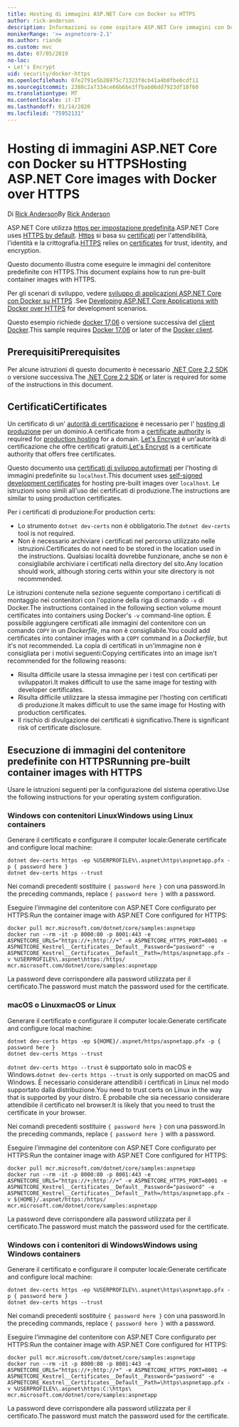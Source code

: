 ```yaml
---
title: Hosting di immagini ASP.NET Core con Docker su HTTPS
author: rick-anderson
description: Informazioni su come ospitare ASP.NET Core immagini con Docker su HTTPS
monikerRange: '>= aspnetcore-2.1'
ms.author: riande
ms.custom: mvc
ms.date: 07/05/2019
no-loc:
- Let's Encrypt
uid: security/docker-https
ms.openlocfilehash: 07e2791e5b26975c71323f8cb41a4b0fbe0cdf11
ms.sourcegitcommit: 2388c2a7334ce66b6be3ffbab06dd7923df18f60
ms.translationtype: MT
ms.contentlocale: it-IT
ms.lasthandoff: 01/14/2020
ms.locfileid: "75952131"
---
```

# <a name="hosting-aspnet-core-images-with-docker-over-https"></a><span data-ttu-id="cfebb-103">Hosting di immagini ASP.NET Core con Docker su HTTPS</span><span class="sxs-lookup"><span data-stu-id="cfebb-103">Hosting ASP.NET Core images with Docker over HTTPS</span></span>

<span data-ttu-id="cfebb-104">Di [Rick Anderson](https://twitter.com/RickAndMSFT)</span><span class="sxs-lookup"><span data-stu-id="cfebb-104">By [Rick Anderson](https://twitter.com/RickAndMSFT)</span></span>

<span data-ttu-id="cfebb-105">ASP.NET Core utilizza [https per impostazione predefinita](/aspnet/core/security/enforcing-ssl).</span><span class="sxs-lookup"><span data-stu-id="cfebb-105">ASP.NET Core uses [HTTPS by default](/aspnet/core/security/enforcing-ssl).</span></span> <span data-ttu-id="cfebb-106">[Https](https://en.wikipedia.org/wiki/HTTPS) si basa su [certificati](https://en.wikipedia.org/wiki/Public_key_certificate) per l'attendibilità, l'identità e la crittografia.</span><span class="sxs-lookup"><span data-stu-id="cfebb-106">[HTTPS](https://en.wikipedia.org/wiki/HTTPS) relies on [certificates](https://en.wikipedia.org/wiki/Public_key_certificate) for trust, identity, and encryption.</span></span>

<span data-ttu-id="cfebb-107">Questo documento illustra come eseguire le immagini del contenitore predefinite con HTTPS.</span><span class="sxs-lookup"><span data-stu-id="cfebb-107">This document explains how to run pre-built container images with HTTPS.</span></span>

<span data-ttu-id="cfebb-108">Per gli scenari di sviluppo, vedere [sviluppo di applicazioni ASP.NET Core con Docker su HTTPS](https://github.com/dotnet/dotnet-docker/blob/master/samples/aspnetapp/aspnetcore-docker-https-development.md) .</span><span class="sxs-lookup"><span data-stu-id="cfebb-108">See [Developing ASP.NET Core Applications with Docker over HTTPS](https://github.com/dotnet/dotnet-docker/blob/master/samples/aspnetapp/aspnetcore-docker-https-development.md) for development scenarios.</span></span>

<span data-ttu-id="cfebb-109">Questo esempio richiede [docker 17,06](https://docs.docker.com/release-notes/docker-ce) o versione successiva del [client Docker](https://www.docker.com/products/docker).</span><span class="sxs-lookup"><span data-stu-id="cfebb-109">This sample requires [Docker 17.06](https://docs.docker.com/release-notes/docker-ce) or later of the [Docker client](https://www.docker.com/products/docker).</span></span>

## <a name="prerequisites"></a><span data-ttu-id="cfebb-110">Prerequisiti</span><span class="sxs-lookup"><span data-stu-id="cfebb-110">Prerequisites</span></span>

<span data-ttu-id="cfebb-111">Per alcune istruzioni di questo documento è necessario [.NET Core 2,2 SDK](https://www.microsoft.com/net/download) o versione successiva.</span><span class="sxs-lookup"><span data-stu-id="cfebb-111">The [.NET Core 2.2 SDK](https://www.microsoft.com/net/download) or later is required for some of the instructions in this document.</span></span>

## <a name="certificates"></a><span data-ttu-id="cfebb-112">Certificati</span><span class="sxs-lookup"><span data-stu-id="cfebb-112">Certificates</span></span>

<span data-ttu-id="cfebb-113">Un certificato di un' [autorità di certificazione](https://wikipedia.org/wiki/Certificate_authority) è necessario per l' [hosting di produzione](https://blogs.msdn.microsoft.com/webdev/2017/11/29/configuring-https-in-asp-net-core-across-different-platforms/) per un dominio.</span><span class="sxs-lookup"><span data-stu-id="cfebb-113">A certificate from a [certificate authority](https://wikipedia.org/wiki/Certificate_authority) is required for [production hosting](https://blogs.msdn.microsoft.com/webdev/2017/11/29/configuring-https-in-asp-net-core-across-different-platforms/) for a domain.</span></span> <span data-ttu-id="cfebb-114">[Let's Encrypt](https://letsencrypt.org/) è un'autorità di certificazione che offre certificati gratuiti.</span><span class="sxs-lookup"><span data-stu-id="cfebb-114">[Let's Encrypt](https://letsencrypt.org/) is a certificate authority that offers free certificates.</span></span>

<span data-ttu-id="cfebb-115">Questo documento usa [certificati di sviluppo autofirmati](https://en.wikipedia.org/wiki/Self-signed_certificate) per l'hosting di immagini predefinite su `localhost`.</span><span class="sxs-lookup"><span data-stu-id="cfebb-115">This document uses [self-signed development certificates](https://en.wikipedia.org/wiki/Self-signed_certificate) for hosting pre-built images over `localhost`.</span></span> <span data-ttu-id="cfebb-116">Le istruzioni sono simili all'uso dei certificati di produzione.</span><span class="sxs-lookup"><span data-stu-id="cfebb-116">The instructions are similar to using production certificates.</span></span>

<span data-ttu-id="cfebb-117">Per i certificati di produzione:</span><span class="sxs-lookup"><span data-stu-id="cfebb-117">For production certs:</span></span>

* <span data-ttu-id="cfebb-118">Lo strumento `dotnet dev-certs` non è obbligatorio.</span><span class="sxs-lookup"><span data-stu-id="cfebb-118">The `dotnet dev-certs` tool is not required.</span></span>
* <span data-ttu-id="cfebb-119">Non è necessario archiviare i certificati nel percorso utilizzato nelle istruzioni.</span><span class="sxs-lookup"><span data-stu-id="cfebb-119">Certificates do not need to be stored in the location used in the instructions.</span></span> <span data-ttu-id="cfebb-120">Qualsiasi località dovrebbe funzionare, anche se non è consigliabile archiviare i certificati nella directory del sito.</span><span class="sxs-lookup"><span data-stu-id="cfebb-120">Any location should work, although storing certs within your site directory is not recommended.</span></span>

<span data-ttu-id="cfebb-121">Le istruzioni contenute nella sezione seguente comportano i certificati di montaggio nei contenitori con l'opzione della riga di comando `-v` di Docker.</span><span class="sxs-lookup"><span data-stu-id="cfebb-121">The instructions contained in the following section volume mount certificates into containers using Docker's `-v` command-line option.</span></span> <span data-ttu-id="cfebb-122">È possibile aggiungere certificati alle immagini del contenitore con un comando `COPY` in un *Dockerfile*, ma non è consigliabile.</span><span class="sxs-lookup"><span data-stu-id="cfebb-122">You could add certificates into container images with a `COPY` command in a *Dockerfile*, but it's not recommended.</span></span> <span data-ttu-id="cfebb-123">La copia di certificati in un'immagine non è consigliata per i motivi seguenti:</span><span class="sxs-lookup"><span data-stu-id="cfebb-123">Copying certificates into an image isn't recommended for the following reasons:</span></span>

* <span data-ttu-id="cfebb-124">Risulta difficile usare la stessa immagine per i test con certificati per sviluppatori.</span><span class="sxs-lookup"><span data-stu-id="cfebb-124">It makes difficult to use the same image for testing with developer certificates.</span></span>
* <span data-ttu-id="cfebb-125">Risulta difficile utilizzare la stessa immagine per l'hosting con certificati di produzione.</span><span class="sxs-lookup"><span data-stu-id="cfebb-125">It makes difficult to use the same image for Hosting with production certificates.</span></span>
* <span data-ttu-id="cfebb-126">Il rischio di divulgazione dei certificati è significativo.</span><span class="sxs-lookup"><span data-stu-id="cfebb-126">There is significant risk of certificate disclosure.</span></span>

## <a name="running-pre-built-container-images-with-https"></a><span data-ttu-id="cfebb-127">Esecuzione di immagini del contenitore predefinite con HTTPS</span><span class="sxs-lookup"><span data-stu-id="cfebb-127">Running pre-built container images with HTTPS</span></span>

<span data-ttu-id="cfebb-128">Usare le istruzioni seguenti per la configurazione del sistema operativo.</span><span class="sxs-lookup"><span data-stu-id="cfebb-128">Use the following instructions for your operating system configuration.</span></span>

### <a name="windows-using-linux-containers"></a><span data-ttu-id="cfebb-129">Windows con contenitori Linux</span><span class="sxs-lookup"><span data-stu-id="cfebb-129">Windows using Linux containers</span></span>

<span data-ttu-id="cfebb-130">Generare il certificato e configurare il computer locale:</span><span class="sxs-lookup"><span data-stu-id="cfebb-130">Generate certificate and configure local machine:</span></span>

```dotnetcli
dotnet dev-certs https -ep %USERPROFILE%\.aspnet\https\aspnetapp.pfx -p { password here }
dotnet dev-certs https --trust
```

<span data-ttu-id="cfebb-131">Nei comandi precedenti sostituire `{ password here }` con una password.</span><span class="sxs-lookup"><span data-stu-id="cfebb-131">In the preceding commands, replace `{ password here }` with a password.</span></span>

<span data-ttu-id="cfebb-132">Eseguire l'immagine del contenitore con ASP.NET Core configurato per HTTPS:</span><span class="sxs-lookup"><span data-stu-id="cfebb-132">Run the container image with ASP.NET Core configured for HTTPS:</span></span>

```console
docker pull mcr.microsoft.com/dotnet/core/samples:aspnetapp
docker run --rm -it -p 8000:80 -p 8001:443 -e ASPNETCORE_URLS="https://+;http://+" -e ASPNETCORE_HTTPS_PORT=8001 -e ASPNETCORE_Kestrel__Certificates__Default__Password="password" -e ASPNETCORE_Kestrel__Certificates__Default__Path=/https/aspnetapp.pfx -v %USERPROFILE%\.aspnet\https:/https/ mcr.microsoft.com/dotnet/core/samples:aspnetapp
```

<span data-ttu-id="cfebb-133">La password deve corrispondere alla password utilizzata per il certificato.</span><span class="sxs-lookup"><span data-stu-id="cfebb-133">The password must match the password used for the certificate.</span></span>

### <a name="macos-or-linux"></a><span data-ttu-id="cfebb-134">macOS o Linux</span><span class="sxs-lookup"><span data-stu-id="cfebb-134">macOS or Linux</span></span>

<span data-ttu-id="cfebb-135">Generare il certificato e configurare il computer locale:</span><span class="sxs-lookup"><span data-stu-id="cfebb-135">Generate certificate and configure local machine:</span></span>

```dotnetcli
dotnet dev-certs https -ep ${HOME}/.aspnet/https/aspnetapp.pfx -p { password here }
dotnet dev-certs https --trust
```

<span data-ttu-id="cfebb-136">`dotnet dev-certs https --trust` è supportato solo in macOS e Windows.</span><span class="sxs-lookup"><span data-stu-id="cfebb-136">`dotnet dev-certs https --trust` is only supported on macOS and Windows.</span></span> <span data-ttu-id="cfebb-137">È necessario considerare attendibili i certificati in Linux nel modo supportato dalla distribuzione.</span><span class="sxs-lookup"><span data-stu-id="cfebb-137">You need to trust certs on Linux in the way that is supported by your distro.</span></span> <span data-ttu-id="cfebb-138">È probabile che sia necessario considerare attendibile il certificato nel browser.</span><span class="sxs-lookup"><span data-stu-id="cfebb-138">It is likely that you need to trust the certificate in your browser.</span></span>

<span data-ttu-id="cfebb-139">Nei comandi precedenti sostituire `{ password here }` con una password.</span><span class="sxs-lookup"><span data-stu-id="cfebb-139">In the preceding commands, replace `{ password here }` with a password.</span></span>

<span data-ttu-id="cfebb-140">Eseguire l'immagine del contenitore con ASP.NET Core configurato per HTTPS:</span><span class="sxs-lookup"><span data-stu-id="cfebb-140">Run the container image with ASP.NET Core configured for HTTPS:</span></span>

```console
docker pull mcr.microsoft.com/dotnet/core/samples:aspnetapp
docker run --rm -it -p 8000:80 -p 8001:443 -e ASPNETCORE_URLS="https://+;http://+" -e ASPNETCORE_HTTPS_PORT=8001 -e ASPNETCORE_Kestrel__Certificates__Default__Password="password" -e ASPNETCORE_Kestrel__Certificates__Default__Path=/https/aspnetapp.pfx -v ${HOME}/.aspnet/https:/https/ mcr.microsoft.com/dotnet/core/samples:aspnetapp
```

<span data-ttu-id="cfebb-141">La password deve corrispondere alla password utilizzata per il certificato.</span><span class="sxs-lookup"><span data-stu-id="cfebb-141">The password must match the password used for the certificate.</span></span>

### <a name="windows-using-windows-containers"></a><span data-ttu-id="cfebb-142">Windows con i contenitori di Windows</span><span class="sxs-lookup"><span data-stu-id="cfebb-142">Windows using Windows containers</span></span>

<span data-ttu-id="cfebb-143">Generare il certificato e configurare il computer locale:</span><span class="sxs-lookup"><span data-stu-id="cfebb-143">Generate certificate and configure local machine:</span></span>

```dotnetcli
dotnet dev-certs https -ep %USERPROFILE%\.aspnet\https\aspnetapp.pfx -p { password here }
dotnet dev-certs https --trust
```

<span data-ttu-id="cfebb-144">Nei comandi precedenti sostituire `{ password here }` con una password.</span><span class="sxs-lookup"><span data-stu-id="cfebb-144">In the preceding commands, replace `{ password here }` with a password.</span></span>

<span data-ttu-id="cfebb-145">Eseguire l'immagine del contenitore con ASP.NET Core configurato per HTTPS:</span><span class="sxs-lookup"><span data-stu-id="cfebb-145">Run the container image with ASP.NET Core configured for HTTPS:</span></span>

```console
docker pull mcr.microsoft.com/dotnet/core/samples:aspnetapp
docker run --rm -it -p 8000:80 -p 8001:443 -e ASPNETCORE_URLS="https://+;http://+" -e ASPNETCORE_HTTPS_PORT=8001 -e ASPNETCORE_Kestrel__Certificates__Default__Password="password" -e ASPNETCORE_Kestrel__Certificates__Default__Path=\https\aspnetapp.pfx -v %USERPROFILE%\.aspnet\https:C:\https\ mcr.microsoft.com/dotnet/core/samples:aspnetapp
```

<span data-ttu-id="cfebb-146">La password deve corrispondere alla password utilizzata per il certificato.</span><span class="sxs-lookup"><span data-stu-id="cfebb-146">The password must match the password used for the certificate.</span></span>
